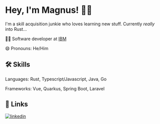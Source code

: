 # Hey, I'm Magnus! ✌🏼
I'm a skill acquisition junkie who loves learning new stuff. Currently *really* into Rust...

👩‍💻 Software developer at [IBM](https://ibm.com)

😄 Pronouns: He/Him

## 🛠 Skills
Languages: Rust, Typescript/Javascript, Java, Go

Frameworks: Vue, Quarkus, Spring Boot, Laravel

## 🔗 Links
<!--[![portfolio](https://img.shields.io/badge/my_portfolio-000?style=for-the-badge&logo=ko-fi&logoColor=white)](LINK HERE)
[![twitter](https://img.shields.io/badge/twitter-1DA1F2?style=for-the-badge&logo=twitter&logoColor=white)](LINK HERE)-->

[![linkedin](https://img.shields.io/badge/linkedin-0A66C2?style=for-the-badge&logo=linkedin&logoColor=white)](https://www.linkedin.com/in/magnus-hodne-253b29141)

